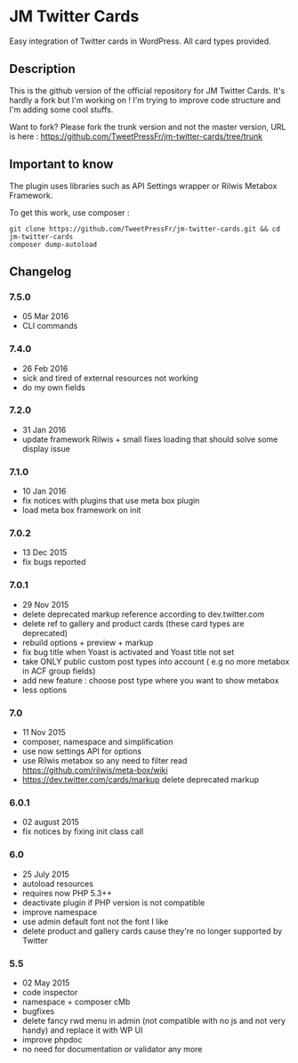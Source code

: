 # JM Twitter Cards #

Easy integration of Twitter cards in WordPress. All card types provided.

## Description ##

This is the github version of the official repository for JM Twitter Cards. It's hardly a fork but I'm working on ! I'm trying to improve code structure and I'm adding some cool stuffs.

Want to fork? Please fork the trunk version and not the master version, URL is here : https://github.com/TweetPressFr/jm-twitter-cards/tree/trunk

## Important to know ##

The plugin uses libraries such as API Settings wrapper or Rilwis Metabox Framework.

To get this work, use composer :

```
git clone https://github.com/TweetPressFr/jm-twitter-cards.git && cd jm-twitter-cards
composer dump-autoload
```

## Changelog ##

### 7.5.0
* 05 Mar 2016
* CLI commands

### 7.4.0
* 26 Feb 2016
* sick and tired of external resources not working
* do my own fields

### 7.2.0
* 31 Jan 2016
* update framework Rilwis + small fixes loading that should solve some display issue

### 7.1.0
* 10 Jan 2016
* fix notices with plugins that use meta box plugin
* load meta box framework on init

### 7.0.2
* 13 Dec 2015
* fix bugs reported

### 7.0.1
* 29 Nov 2015
* delete deprecated markup reference according to dev.twitter.com
* delete ref to gallery and product cards (these card types are deprecated)
* rebuild options + preview + markup
* fix bug title when Yoast is activated and Yoast title not set
* take ONLY public custom post types into account ( e.g no more metabox in ACF group fields)
* add new feature : choose post type where you want to show metabox
* less options

### 7.0
* 11 Nov 2015
* composer, namespace and simplification
* use now settings API for options
* use Rilwis metabox so any need to filter read https://github.com/rilwis/meta-box/wiki
* https://dev.twitter.com/cards/markup delete deprecated markup

### 6.0.1
* 02 august 2015
* fix notices by fixing init class call

### 6.0
* 25 July 2015
* autoload resources
* requires now PHP 5.3++
* deactivate plugin if PHP version is not compatible
* improve namespace
* use admin default font not the font I like
* delete product and gallery cards cause they're no longer supported by Twitter

### 5.5
* 02 May 2015
* code inspector
* namespace + composer cMb
* bugfixes
* delete fancy rwd menu in admin (not compatible with no js and not very handy) and replace it with WP UI
* improve phpdoc
* no need for documentation or validator any more
